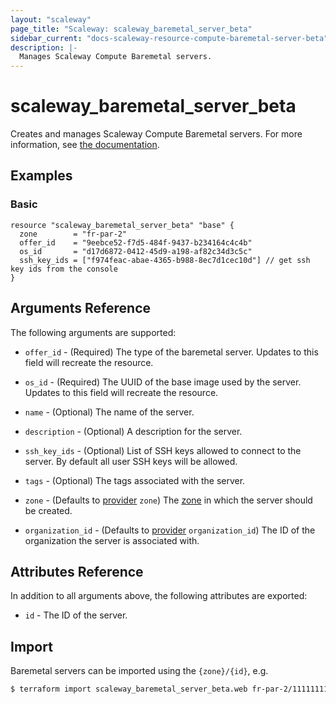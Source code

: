 ```yaml
---
layout: "scaleway"
page_title: "Scaleway: scaleway_baremetal_server_beta"
sidebar_current: "docs-scaleway-resource-compute-baremetal-server-beta"
description: |-
  Manages Scaleway Compute Baremetal servers.
---
```


# scaleway_baremetal_server_beta

Creates and manages Scaleway Compute Baremetal servers. For more information, see [the documentation](https://developers.scaleway.com/en/products/baremetal/api).

## Examples
    
### Basic

```hcl
resource "scaleway_baremetal_server_beta" "base" {
  zone		  = "fr-par-2"
  offer_id    = "9eebce52-f7d5-484f-9437-b234164c4c4b"
  os_id       = "d17d6872-0412-45d9-a198-af82c34d3c5c"
  ssh_key_ids = ["f974feac-abae-4365-b988-8ec7d1cec10d"] // get ssh key ids from the console
}
```

## Arguments Reference

The following arguments are supported:

- `offer_id` - (Required) The type of the baremetal server.
Updates to this field will recreate the resource.


- `os_id` - (Required) The UUID of the base image used by the server.
Updates to this field will recreate the resource.

- `name` - (Optional) The name of the server.

- `description` - (Optional) A description for the server.

- `ssh_key_ids` - (Optional) List of SSH keys allowed to connect to the server. By default all user SSH keys will be allowed.

- `tags` - (Optional) The tags associated with the server.

- `zone` - (Defaults to [provider](../index.html#zone) `zone`) The [zone](../guides/regions_and_zones.html#zones) in which the server should be created.

- `organization_id` - (Defaults to [provider](../index.html#organization_id) `organization_id`) The ID of the organization the server is associated with.


## Attributes Reference

In addition to all arguments above, the following attributes are exported:

- `id` - The ID of the server.

## Import

Baremetal servers can be imported using the `{zone}/{id}`, e.g.

```bash
$ terraform import scaleway_baremetal_server_beta.web fr-par-2/11111111-1111-1111-1111-111111111111
```
